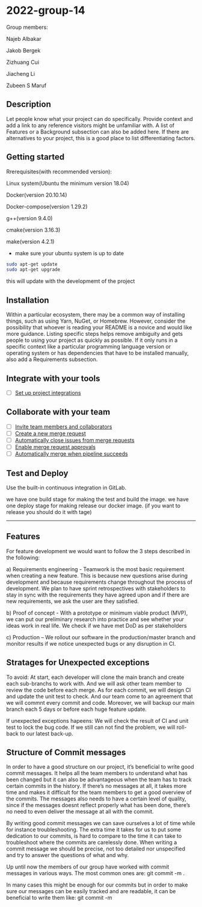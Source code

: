 # 2022-group-14
Group members:
 
Najeb Albakar

Jakob Bergek

Zizhuang Cui

Jiacheng Li

Zubeen S Maruf

## Description
Let people know what your project can do specifically. Provide context and add a link to any reference visitors might be unfamiliar with. A list of Features or a Background subsection can also be added here. If there are alternatives to your project, this is a good place to list differentiating factors.

## Getting started

Rrerequisites(with recommended version):

Linux system(Ubuntu the minimum version 18.04)

Docker(version 20.10.14)

Docker-compose(version 1.29.2)

g++(version 9.4.0)

cmake(version 3.16.3)

make(version 4.2.1)

- make sure your ubuntu system is up to date
```sh
sudo apt-get update
sudo apt-get upgrade
```

this will update with the developmemt of the project

## Installation
Within a particular ecosystem, there may be a common way of installing things, such as using Yarn, NuGet, or Homebrew. However, consider the possibility that whoever is reading your README is a novice and would like more guidance. Listing specific steps helps remove ambiguity and gets people to using your project as quickly as possible. If it only runs in a specific context like a particular programming language version or operating system or has dependencies that have to be installed manually, also add a Requirements subsection.

## Integrate with your tools

- [ ] [Set up project integrations](https://git.chalmers.se/courses/dit638/students/2022-group-14/-/settings/integrations)

## Collaborate with your team

- [ ] [Invite team members and collaborators](https://docs.gitlab.com/ee/user/project/members/)
- [ ] [Create a new merge request](https://docs.gitlab.com/ee/user/project/merge_requests/creating_merge_requests.html)
- [ ] [Automatically close issues from merge requests](https://docs.gitlab.com/ee/user/project/issues/managing_issues.html#closing-issues-automatically)
- [ ] [Enable merge request approvals](https://docs.gitlab.com/ee/user/project/merge_requests/approvals/)
- [ ] [Automatically merge when pipeline succeeds](https://docs.gitlab.com/ee/user/project/merge_requests/merge_when_pipeline_succeeds.html)

## Test and Deploy

Use the built-in continuous integration in GitLab.

we have one build stage for making the test and build the image.
we have one deploy stage for making release our docker image.
(if you want to release you should do it with tage)

***
## Features
For feature development we would want to follow the 3 steps described in the following:

a)	Requirements engineering - Teamwork is the most basic requirement when creating a new feature. This is because new questions arise during development and because requirements change throughout the process of development. We plan to have sprint retrospectives with stakeholders to stay in sync with the requirements they have agreed upon and if there are new requirements, we ask the user are they satisfied. 

b)	Proof of concept - With a prototype or minimum viable product (MVP), we can put our preliminary research into practice and see whether your ideas work in real life. We check if we have met DoD as per stakeholders 

c)	Production – We rollout our software in the production/master branch and monitor results if we notice unexpected bugs or any disruption in CI.


## Stratages for Unexpected exceptions
To avoid:
At start, each developer will clone the main branch and create each sub-branchs to work with. And we will ask other team member to review the code before each merge.
As for each commit, we will design CI and update the unit test to check. And our team come to an agreement that we will commnt every commit and code.
Moreover, we will backup our main branch each 5 days or before each huge feature update.

If unexpected exceptions hapeens:
We will check the result of CI and unit test to lock the bug code.
If we still can not find the problem, we will roll-back to our latest back-up.

## Structure of Commit messages
In order to have a good structure on our project, it’s beneficial to write good commit messages. It helps all the team members to understand what has been changed but it can also be advantageous when the team has to track certain commits in the history. If there’s no messages at all, it takes more time and makes it difficult for the team members to get a good overview of the commits. The messages also needs to have a certain level of quality, since if the messages doesnt reflect properly what has been done, there’s no need to even deliver the message at all with the commit. 

By writing good commit messages we can save ourselves a lot of time while for instance troubleshooting. The extra time it takes for us to put some dedication to our commits, is hard to compare to the time it can take to troubleshoot where the commits are carelessly done. When writing a commit message we should be precise, not too detailed nor unspecified and try to answer the questions of what and why. 

Up until now the members of our group have worked with commit messages in various ways. The most common ones are: git commit -m <message>.

In many cases this might be enough for our commits but in order to make sure our messages can be easily tracked and are readable, it can be beneficial to write them like: git commit -m <title> -m <description>.

We reserve ourselves that there might be commits where a message has a single line, since there might be scenarios where this is good enough. The last example is the structure we’re aiming to have during our project more than a principle. However, a good commit message doesn’t necessarily have to be too detailed since that might just complicate things for us. A rule of thumb is to stick around 50 characters as a message or for the last example, 50 for title and 70 for description. 


## Badges
On some READMEs, you may see small images that convey metadata, such as whether or not all the tests are passing for the project. You can use Shields to add some to your README. Many services also have instructions for adding a badge.

## Visuals
Depending on what you are making, it can be a good idea to include screenshots or even a video (you'll frequently see GIFs rather than actual videos). Tools like ttygif can help, but check out Asciinema for a more sophisticated method.


## Usage
Use examples liberally, and show the expected output if you can. It's helpful to have inline the smallest example of usage that you can demonstrate, while providing links to more sophisticated examples if they are too long to reasonably include in the README.

## Support
Tell people where they can go to for help. It can be any combination of an issue tracker, a chat room, an email address, etc.

## Roadmap
If you have ideas for releases in the future, it is a good idea to list them in the README.


## Authors and acknowledgment
Show your appreciation to those who have contributed to the project.

## License
Check out: [LICENSE](/LICENSE)

## Project status
Developing with 100% erengy.
